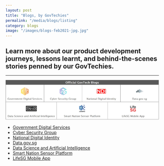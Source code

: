 ```yaml
---
layout: post
title: "Blogs, by GovTechies"
permalink: "/media/blogs/listing"
category: blogs
image: "/images/blogs-feb2021-jpg.jpg"
---
```


## Learn more about our product development journeys, lessons learnt, and behind-the-scenes stories penned by our GovTechies. 
---

![A screenshot of the Data.gov.sg blog](/images/blogs-feb2021-jpg.jpg)

* [Government Digital Services](https://blog.gds-gov.tech)<br>
* [Cyber Security Group](https://medium.com/csg-govtech)<br>
* [National Digital Identity](https://medium.com/ndi-sg)<br>
* [Data.gov.sg](https://blog.data.gov.sg)<br>
* [Data Science and Artificial Intelligence](https://medium.com/dsaid-govtech)<br>
* [Smart Nation Sensor Platform](https://medium.com/snsp-govtech)<br>
* [LifeSG Mobile App](https://medium.com/lifesg)<br>
